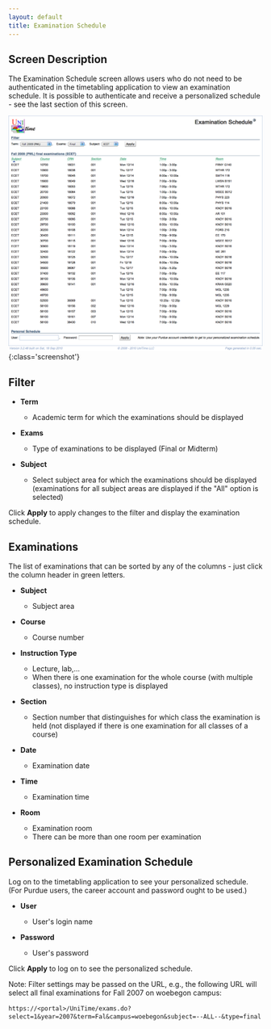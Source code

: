```yaml
---
layout: default
title: Examination Schedule
---
```



## Screen Description

The Examination Schedule screen allows users who do not need to be authenticated in the timetabling application to view an examination schedule. It is possible to authenticate and receive a personalized schedule - see the last section of this screen.

![Examination Schedule](images/examination-schedule-1.png){:class='screenshot'}

## Filter

* **Term**
	* Academic term for which the examinations should be displayed

* **Exams**
	* Type of examinations to be displayed (Final or Midterm)

* **Subject**
	* Select subject area for which the examinations should be displayed (examinations for all subject areas are displayed if the "All" option is selected)

Click **Apply** to apply changes to the filter and display the examination schedule.

## Examinations

The list of examinations that can be sorted by any of the columns - just click the column header in green letters.

* **Subject**
	* Subject area

* **Course**
	* Course number

* **Instruction Type**
	* Lecture, lab,...
	* When there is one examination for the whole course (with multiple classes), no instruction type is displayed

* **Section**
	* Section number that distinguishes for which class the examination is held (not displayed if there is one examination for all classes of a course)

* **Date**
	* Examination date

* **Time**
	* Examination time

* **Room**
	* Examination room
	* There can be more than one room per examination

## Personalized Examination Schedule

Log on to the timetabling application to see your personalized schedule. (For Purdue users, the career account and password ought to be used.)

* **User**
	* User's login name

* **Password**
	* User's password

Click **Apply** to log on to see the personalized schedule.

Note: Filter settings may be passed on the URL, e.g., the following URL will select all final examinations for Fall 2007 on woebegon campus:
```
https://<portal>/UniTime/exams.do?select=1&year=2007&term=Fal&campus=woebegon&subject=--ALL--&type=final
```
